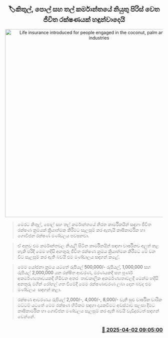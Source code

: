 <p align='center'><b><h2 align='center' title='Life insurance introduced for people engaged in the coconut, palm and palm oil industries'>🏷කිතුල්, පොල් සහ තල් කර්මාන්තයේ නියුතු පිරිස් වෙත ජීවිත රක්ෂණයක් හඳුන්වාදෙයි</h2></b></p>
<p align='center'><img src='https://helakuru.sgp1.cdn.digitaloceanspaces.com/esana/images/lib/kithul-ra-new.jpg' width='600' alt='Life insurance introduced for people engaged in the coconut, palm and palm oil industries'></p>

> මෙරට කිතුල්, පොල් සහ තල් කර්මාන්තයේ නිරත කාර්මිකයින් සඳහා ජීවිත රක්ෂණ ක්‍රමයක් ක්‍රියාත්මක කිරීමට සැලසුම් කර ඇතැයි කෘෂිකාර්මික හා ගොවිජන රක්ෂණ මණ්ඩලය පවසනවා.

> ඒ අනුව එම කර්මාන්තවල නියැලී සිටින කාර්මිකයින් සඳහා වාර්ෂිකව අලුත් කළ හැකි පරිදී මෙම හදිසි අනතුරු ජීවිත රක්ෂණ ක්‍රමය ක්‍රියාත්මක කිරීමට මේ වන විට සැලසුම් කර ඇති බවයි එම මණ්ඩාලය සඳහන් කළේ.

> මෙම යෝජනා ක්‍රමය යටතේ රුපියල් 500,000/- රුපියල්, 1,000,000 සහ රුපියල් 2,000,000 යන රක්ෂිත ආවරණ, මරණයකදී සහ පූර්ණ අකර්මණ්‍යතාවයකදී හිමිවන අතර  තාවකාලික අකර්මණ්‍යතාවලදී මෙන්ම හදිසි අනතුරු මගින් රෝහල් ගත වීමේදී මෙම රක්ෂණාවරණ ලබා දෙන බවද එම මණ්ඩලය  සඳහන් කළා.

> රක්ෂණ ආවරණය රුපියල් 2,000/-, 4,000/-, 8,000/- වැනි සුළු වාර්ෂික වාරික මට්ටම් යටතේ මෙම රක්ෂණ හිමිකම සඳහා දායකවීමට අවස්ථාව සලසා දීමට කෘෂිකාර්මික හා ගොවිජන මණ්ඩලය සැලසුම් කර ඇති බවයි වැඩිදුරටත් සඳහන් වෙන්නේ.



<h3 align='right'><a href='https://www.helakuru.lk/esana/p/108869/'>📅 2025-04-02 09:05:00</a></h3>
